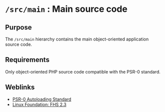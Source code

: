 # `/src/main` : Main source code

## Purpose

The `/src/main` hierarchy contains the main object-oriented application source code.

## Requirements

Only object-oriented PHP source code compatible with the PSR-0 standard.

## Weblinks

* [PSR-0 Autoloading Standard](http://www.php-fig.org/psr/psr-0/)
* [Linux Foundation: FHS 2.3](http://refspecs.linuxfoundation.org/FHS_2.3/fhs-2.3.html#USRSRCSOURCECODE)